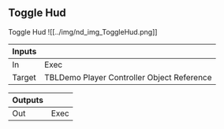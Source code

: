 ## Toggle Hud
Toggle Hud
![[../img/nd_img_ToggleHud.png]]

|Inputs||
|--|--|
| In | Exec |
| Target | TBLDemo Player Controller Object Reference |

|Outputs||
|--|--|
| Out | Exec |
